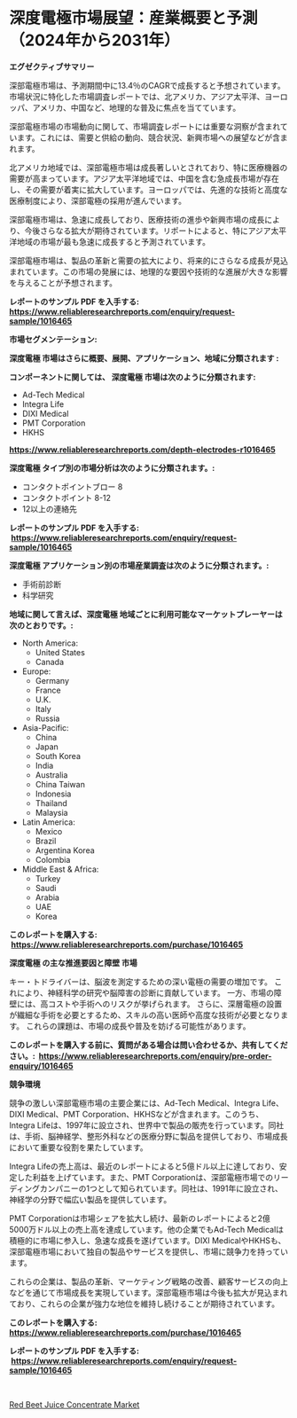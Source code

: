 <p><h1>深度電極市場展望：産業概要と予測（2024年から2031年）</h1></p><p><strong>エグゼクティブサマリー</strong></p>
<p><p>深部電極市場は、予測期間中に13.4％のCAGRで成長すると予想されています。市場状況に特化した市場調査レポートでは、北アメリカ、アジア太平洋、ヨーロッパ、アメリカ、中国など、地理的な普及に焦点を当てています。</p><p>深部電極市場の市場動向に関して、市場調査レポートには重要な洞察が含まれています。これには、需要と供給の動向、競合状況、新興市場への展望などが含まれます。</p><p>北アメリカ地域では、深部電極市場は成長著しいとされており、特に医療機器の需要が高まっています。アジア太平洋地域では、中国を含む急成長市場が存在し、その需要が着実に拡大しています。ヨーロッパでは、先進的な技術と高度な医療制度により、深部電極の採用が進んでいます。</p><p>深部電極市場は、急速に成長しており、医療技術の進歩や新興市場の成長により、今後さらなる拡大が期待されています。リポートによると、特にアジア太平洋地域の市場が最も急速に成長すると予測されています。</p><p>深部電極市場は、製品の革新と需要の拡大により、将来的にさらなる成長が見込まれています。この市場の発展には、地理的な要因や技術的な進展が大きな影響を与えることが予想されます。</p></p>
<p><strong>レポートのサンプル PDF を入手する: <a href="https://www.reliableresearchreports.com/enquiry/request-sample/1016465">https://www.reliableresearchreports.com/enquiry/request-sample/1016465</a></strong></p>
<p><strong>市場セグメンテーション:</strong></p>
<p><strong> 深度電極 市場はさらに概要、展開、アプリケーション、地域に分類されます :</strong></p>
<p><strong>コンポーネントに関しては、 深度電極 市場は次のように分類されます: &nbsp;</strong></p>
<p><ul><li>Ad-Tech Medical</li><li>Integra Life</li><li>DIXI Medical</li><li>PMT Corporation</li><li>HKHS</li></ul></p>
<p><strong><a href="https://www.reliableresearchreports.com/depth-electrodes-r1016465">https://www.reliableresearchreports.com/depth-electrodes-r1016465</a></strong></p>
<p><strong> 深度電極 タイプ別の市場分析は次のように分類されます。:</strong></p>
<p><ul><li>コンタクトポイントブロー 8</li><li>コンタクトポイント 8-12</li><li>12以上の連絡先</li></ul></p>
<p><strong>レポートのサンプル PDF を入手する: &nbsp;<a href="https://www.reliableresearchreports.com/enquiry/request-sample/1016465">https://www.reliableresearchreports.com/enquiry/request-sample/1016465</a></strong></p>
<p><strong> 深度電極 アプリケーション別の市場産業調査は次のように分類されます。:</strong></p>
<p><ul><li>手術前診断</li><li>科学研究</li></ul></p>
<p><strong>地域に関して言えば、深度電極 地域ごとに利用可能なマーケットプレーヤーは次のとおりです。:</strong></p>
<p><ul>
    <li>
        North America:
        <ul>
            <li>United States</li>
            <li>Canada</li>
        </ul>
    </li>
    <li>
        Europe:
        <ul>
            <li>Germany</li>
            <li>France</li>
            <li>U.K.</li>
            <li>Italy</li>
            <li>Russia</li>
        </ul>
    </li>
    <li>
        Asia-Pacific:
        <ul>
            <li>China</li>
            <li>Japan</li>
            <li>South Korea</li>
            <li>India</li>
            <li>Australia</li>
            <li>China Taiwan</li>
            <li>Indonesia</li>
            <li>Thailand</li>
            <li>Malaysia</li>
        </ul>
    </li>
    <li>
        Latin America:
        <ul>
            <li>Mexico</li>
            <li>Brazil</li>
            <li>Argentina Korea</li>
            <li>Colombia</li>
        </ul>
    </li>
    <li>
        Middle East & Africa:
        <ul>
            <li>Turkey</li>
            <li>Saudi</li>
            <li>Arabia</li>
            <li>UAE</li>
            <li>Korea</li>
        </ul>
    </li>
    </ul></p>
<p><strong>このレポートを購入する: &nbsp;<a href="https://www.reliableresearchreports.com/purchase/1016465">https://www.reliableresearchreports.com/purchase/1016465</a></strong></p>
<p><strong>深度電極 の主な推進要因と障壁 市場</strong></p>
<p><p>キー・トドライバーは、脳波を測定するための深い電極の需要の増加です。 これにより、神経科学の研究や脳障害の診断に貢献しています。 一方、市場の障壁には、高コストや手術へのリスクが挙げられます。 さらに、深層電極の設置が繊細な手術を必要とするため、スキルの高い医師や高度な技術が必要となります。 これらの課題は、市場の成長や普及を妨げる可能性があります。</p></p>
<p><strong>このレポートを購入する前に、質問がある場合は問い合わせるか、共有してください。:&nbsp; <a href="https://www.reliableresearchreports.com/enquiry/pre-order-enquiry/1016465">https://www.reliableresearchreports.com/enquiry/pre-order-enquiry/1016465</a></strong></p>
<p><strong>競争環境</strong></p>
<p><p>競争の激しい深部電極市場の主要企業には、Ad-Tech Medical、Integra Life、DIXI Medical、PMT Corporation、HKHSなどが含まれます。このうち、Integra Lifeは、1997年に設立され、世界中で製品の販売を行っています。同社は、手術、脳神経学、整形外科などの医療分野に製品を提供しており、市場成長において重要な役割を果たしています。</p><p>Integra Lifeの売上高は、最近のレポートによると5億ドル以上に達しており、安定した利益を上げています。また、PMT Corporationは、深部電極市場でのリーディングカンパニーの1つとして知られています。同社は、1991年に設立され、神経学の分野で幅広い製品を提供しています。</p><p>PMT Corporationは市場シェアを拡大し続け、最新のレポートによると2億5000万ドル以上の売上高を達成しています。他の企業でもAd-Tech Medicalは積極的に市場に参入し、急速な成長を遂げています。DIXI MedicalやHKHSも、深部電極市場において独自の製品やサービスを提供し、市場に競争力を持っています。</p><p>これらの企業は、製品の革新、マーケティング戦略の改善、顧客サービスの向上などを通じて市場成長を実現しています。深部電極市場は今後も拡大が見込まれており、これらの企業が強力な地位を維持し続けることが期待されています。</p></p>
<p><strong>このレポートを購入する: &nbsp; <a href="https://www.reliableresearchreports.com/purchase/1016465">https://www.reliableresearchreports.com/purchase/1016465</a></strong></p>
<p><strong>レポートのサンプル PDF を入手する: &nbsp;<a href="https://www.reliableresearchreports.com/enquiry/request-sample/1016465">https://www.reliableresearchreports.com/enquiry/request-sample/1016465</a></strong><strong></strong></p>
<p>&nbsp;</p>
<p><p><a href="https://nifty-kite-d51.notion.site/Red-Beet-Juice-Concentrate-Market-Trends-and-Market-Analysis-forecasted-for-period-2024-2031-f2ce35dd82b24503a1df2dbfcdf08c5e">Red Beet Juice Concentrate Market</a></p></p>